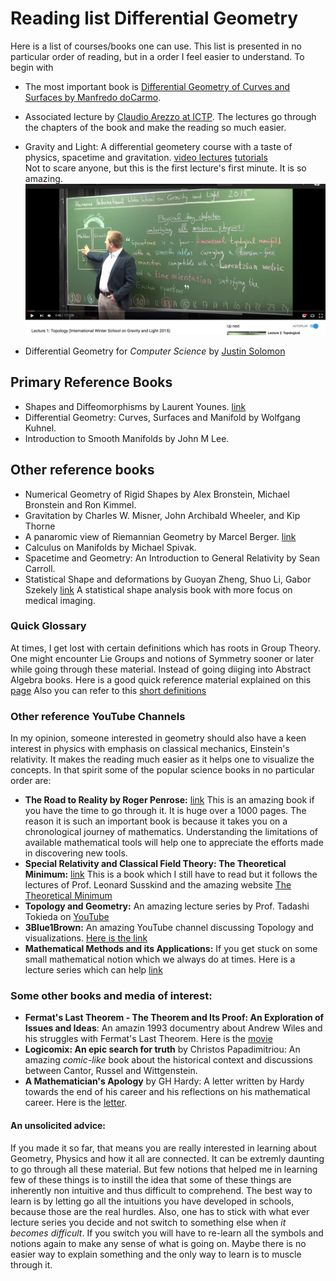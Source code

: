 # Reading list Differential Geometry
Here is a list of courses/books one can use. This list is presented in no particular order of reading, but in a order I feel easier to understand. 
To begin with <br />
* The most important book is [Differential Geometry of Curves and Surfaces by Manfredo doCarmo](http://www.math.uni.lodz.pl/~maczar/ggk/do%20Carmo,%20Differential%20Geometry%20of%20Curves%20and%20Surfaces.pdf).<br />
* Associated lecture by [Claudio Arezzo at ICTP](https://www.youtube.com/watch?v=tKnBj7B2PSg&list=PLLq_gUfXAnkl5JArcktbOrIUeR5rra-Gz). The lectures go through the chapters of the book and make the reading so much easier. <br />

* Gravity and Light: A differential geometery course with a taste of physics, spacetime and gravitation. [video lectures](https://www.youtube.com/watch?v=7G4SqIboeig&list=PLMsYJgjgZE8hh6d6ia2dP1NI0BKNRXbiw&index=1&t=409s) [tutorials](https://gravity-and-light.herokuapp.com/tutorials) <br />
Not to scare anyone, but this is the first lecture's first minute. It is so amazing. 
![Screenshot](SP_TIME_CROP.png)
* Differential Geometry for *Computer Science* by [Justin Solomon](https://www.youtube.com/user/justinmsolomon/videos?sort=dd&view=0&shelf_id=1)

## Primary Reference Books
* Shapes and Diffeomorphisms by Laurent Younes. [link](https://link.springer.com/book/10.1007%2F978-3-642-12055-8)
* Differential Geometry: Curves, Surfaces and Manifold by Wolfgang Kuhnel. 
* Introduction to Smooth Manifolds by John M Lee. 

## Other reference books
* Numerical Geometry of Rigid Shapes by Alex Bronstein, Michael Bronstein and Ron Kimmel.
* Gravitation by Charles W. Misner, John Archibald Wheeler, and Kip Thorne
* A panaromic view of Riemannian Geometry by Marcel Berger. [link](http://www.springer.com/us/book/9783540653172)
* Calculus on Manifolds by Michael Spivak.
* Spacetime and Geometry: An Introduction to General Relativity by Sean Carroll.
* Statistical Shape and deformations by Guoyan Zheng, Shuo Li, Gabor Szekely [link](https://www.elsevier.com/books/statistical-shape-and-deformation-analysis/zheng/978-0-12-810493-4) A statistical shape analysis book with more focus on medical imaging.

### Quick Glossary
At times, I get lost with certain definitions which has roots in Group Theory. One might encounter Lie Groups and notions of Symmetry  sooner or later while going through these material. Instead of going diiging into Abstract Algebra books. Here is a good quick reference material explained on this [page](http://www.jmilne.org/math/CourseNotes/index.html)
Also you can refer to this [short definitions](https://www.youtube.com/playlist?list=PLi01XoE8jYoi3SgnnGorR_XOW3IcK-TP6)

### Other reference YouTube Channels 
In my opinion, someone interested in geometry should also have a keen interest in physics with emphasis on classical mechanics, Einstein's relativity. It makes the reading much easier as it helps one to visualize the concepts. In that spirit some of the popular science books in no particular order are: <br />
* **The Road to Reality by Roger Penrose:** [link](https://www.amazon.com/Road-Reality-Complete-Universe-Paperback/dp/B010WEZEDG/ref=sr_1_3?ie=UTF8&qid=1516390192&sr=8-3&keywords=the+road+to+reality) This is an amazing book if you have the time to go through it. It is huge over a 1000 pages. The reason it is such an important book is because it takes you on a chronological journey of mathematics. Understanding the limitations of available mathematical tools will help one to appreciate the efforts made in discovering new tools. 
* **Special Relativity and Classical Field Theory: The Theoretical Minimum:** [link](https://www.amazon.com/Special-Relativity-Classical-Field-Theory/dp/0465093345/ref=sr_1_3?s=books&ie=UTF8&qid=1516390740&sr=1-3&keywords=leonard+susskind) This is a book which I still have to read but it follows the lectures of Prof. Leonard Susskind and the amazing website [The Theoretical Minimum](http://theoreticalminimum.com/)
* **Topology and Geometry:** An amazing lecture series by Prof. Tadashi Tokieda on [YouTube](https://www.youtube.com/watch?v=SXHHvoaSctc&list=PLTBqohhFNBE_09L0i-lf3fYXF5woAbrzJ)
* **3Blue1Brown:** An amazing YouTube channel discussing Topology and visualizations. [Here is the link](https://www.youtube.com/channel/UCYO_jab_esuFRV4b17AJtAw)
* **Mathematical Methods and its Applications:** If you get stuck on some small mathematical notion which we always do at times. Here is a lecture series which can help [link](https://www.youtube.com/watch?v=7Q2BsWzjVvM&list=PLq-Gm0yRYwTizdeCch3lvaq-DWTh1Nfo2)

### Some other books and media of interest:
* **Fermat's Last Theorem - The Theorem and Its Proof: An Exploration of Issues and Ideas**: An amazin 1993 documentry about Andrew Wiles and his struggles with Fermat's Last Theorem. Here is the [movie](https://www.youtube.com/watch?v=6ymTZEeTjI8&t=10s)
* **Logicomix: An epic search for truth** by Christos Papadimitriou: An amazing *comic-like* book about the historical context and discussions between Cantor, Russel and Wittgenstein.
* **A Mathematician's Apology** by GH Hardy: A letter written by Hardy towards the end of his career and his reflections on his mathematical career. Here is the [letter](https://www.math.ualberta.ca/mss/misc/A%20Mathematician%27s%20Apology.pdf).

#### An unsolicited advice:
If you made it so far, that means you are really interested in learning about Geometry, Physics and how it all are connected. It can be extremly daunting to go through all these material. But few notions that helped me in learning few of these things is to instill the idea that some of these things are inherently non intuitive and thus difficult to comprehend. The best way to learn is by letting go all the intuitions you have developed in schools, because those are the real hurdles. Also, one has to stick with what ever lecture series you decide and not switch to something else when *it becomes difficult*. If you switch you will have to re-learn all the symbols and notions again to make any sense of what is going on. Maybe there is no easier way to explain something and the only way to learn is to muscle through it. 
